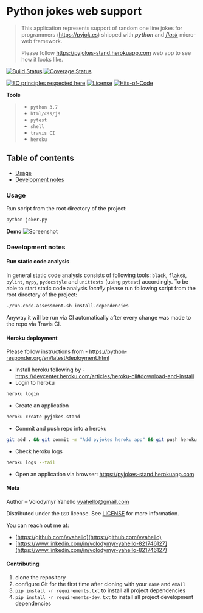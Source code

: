 # Python jokes web support
> This application represents support of random one line jokes for programmers (https://pyjok.es) shipped
> with **_python_** and [_flask_](http://flask.palletsprojects.com) micro-web framework.
>
> Please follow https://pyjokes-stand.herokuapp.com web app to see how it looks like.

[![Build Status](https://travis-ci.org/vyahello/pyjokes-stand.svg?branch=master)](https://travis-ci.org/vyahello/pyjokes-stand)
[![Coverage Status](https://coveralls.io/repos/github/vyahello/pyjokes-stand/badge.svg?branch=master)](https://coveralls.io/github/vyahello/pyjokes-stand?branch=master)

[![EO principles respected here](https://www.elegantobjects.org/badge.svg)](https://www.elegantobjects.org)
[![License](https://img.shields.io/badge/License-BSD%203--Clause-blue.svg)](LICENSE.md)
[![Hits-of-Code](https://hitsofcode.com/github/vyahello/pyjokes-stand)](https://hitsofcode.com/view/github/vyahello/pyjokes-stand)

**Tools**
> - `python 3.7`
> - `html/css/js`
> - `pytest`
> - `shell`
> - `travis CI`
> - `heroku`

## Table of contents
- [Usage](#usage)
- [Development notes](#development-notes)

### Usage
Run script from the root directory of the project:
```bash
python joker.py
```

**Demo**
![Screenshot](static/img/demo.png)

### Development notes

#### Run static code analysis
In general static code analysis consists of following tools: `black`, `flake8`, `pylint`, `mypy`, `pydocstyle` and `unittests` (using `pytest`) accordingly.
To be able to start static code analysis _locally_ please run following script from the root directory of the project:
```bash
./run-code-assessment.sh install-dependencies
```
Anyway it will be run via CI automatically after every change was made to the repo via Travis CI.

#### Heroku deployment
Please follow instructions from - https://python-responder.org/en/latest/deployment.html

- Install heroku following by - https://devcenter.heroku.com/articles/heroku-cli#download-and-install
- Login to heroku
```bash
heroku login
```
- Create an application
```bash
heroku create pyjokes-stand
```
- Commit and push repo into a heroku
```bash
git add . && git commit -m "Add pyjokes heroku app" && git push heroku master
```
- Check heroku logs
```bash
heroku logs --tail
```
- Open an application via browser: https://pyjokes-stand.herokuapp.com

#### Meta
Author – Volodymyr Yahello vyahello@gmail.com

Distributed under the `BSD` license. See [LICENSE](LICENSE.md) for more information.

You can reach out me at:
* [https://github.com/vyahello](https://github.com/vyahello)
* [https://www.linkedin.com/in/volodymyr-yahello-821746127](https://www.linkedin.com/in/volodymyr-yahello-821746127)

#### Contributing
1. clone the repository
2. configure Git for the first time after cloning with your `name` and `email`
3. `pip install -r requirements.txt` to install all project dependencies
4. `pip install -r requirements-dev.txt` to install all project development dependencies
